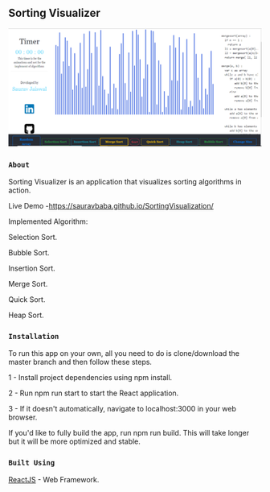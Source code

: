 ## Sorting Visualizer




![alt text](https://github.com/SauravBaba/SortingVisualization/blob/main/Sorting.PNG)




### `About`

Sorting Visualizer is an application that visualizes sorting algorithms in action.

Live Demo -https://sauravbaba.github.io/SortingVisualization/

Implemented Algorithm:

Selection Sort.

Bubble Sort.

Insertion Sort.

Merge Sort.

Quick Sort.

Heap Sort.

### `Installation`

To run this app on your own, all you need to do is clone/download the master branch and then follow these steps.

1 - Install project dependencies using npm install.

2 - Run npm run start to start the React application.

3 - If it doesn't automatically, navigate to localhost:3000 in your web browser.

If you'd like to fully build the app, run npm run build. This will take longer but it will be more optimized and stable.

### `Built Using`

[ReactJS](https://facebook.github.io/create-react-app/docs/deployment) - Web Framework.


